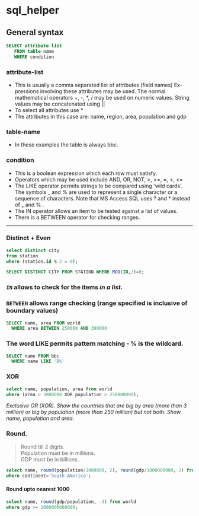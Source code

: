 # sql_helper

## General syntax 

```sql
SELECT attribute-list
   FROM table-name
   WHERE condition
```

### attribute-list
- This is usually a comma separated list of attributes (field names)
Ex- pressions involving these attributes may be used. The normal mathematical operators +, -, *, / may be used on numeric values. String values may be concatenated using ||
- To select all attributes use *
- The attributes in this case are: name, region, area, population and gdp

### table-name
- In these examples the table is always bbc.

### condition
- This is a boolean expression which each row must satisfy.
- Operators which may be used include AND, OR, NOT, >, >=, =, <, <=
- The LIKE operator permits strings to be compared using 'wild cards'. The symbols _ and % are used to represent a single character or a sequence of characters. Note that MS Access SQL uses ? and * instead of _ and % .
- The IN operator allows an item to be tested against a list of values.
- There is a BETWEEN operator for checking ranges.

<hr>

### Distinct + Even

```sql
select distinct city 
from station 
where (station.id % 2 = 0);
```

```sql
SELECT DISTINCT CITY FROM STATION WHERE MOD(ID,2)=0;
```

### `IN` allows to check for the items _in a list._

### `BETWEEN` allows range checking (range specified is inclusive of boundary values)

```sql
SELECT name, area FROM world
  WHERE area BETWEEN 250000 AND 300000
```

### The word LIKE permits pattern matching - % is the wildcard.
```sql
SELECT name FROM bbc
  WHERE name LIKE 'D%'
```

### XOR
```sql
select name, population, area from world 
where (area > 3000000 XOR population > 250000000); 
```

_Exclusive OR (XOR). Show the countries that are big by area (more than 3 million) or big by population (more than 250 million) but not both. Show name, population and area._

### Round.

> Round till 2 digits. <br>
> Population must be in millions. <br>
> GDP must be in billions. <br>

```sql
select name, round(population/1000000, 2), round(gdp/1000000000, 2) from world
where continent='South America';
```

#### Round upto nearest 1000

```sql
select name, round(gdp/population, -3) from world
where gdp >= 1000000000000;
```
